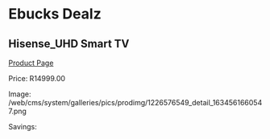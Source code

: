 
# Ebucks Dealz
## Hisense_UHD Smart TV
[Product Page](https://www.ebucks.com/web/shop/productSelected.do?prodId=1226576549&catId=363628262)

Price: R14999.00

Image: /web/cms/system/galleries/pics/prodimg/1226576549_detail_1634561660547.png

Savings: 


	